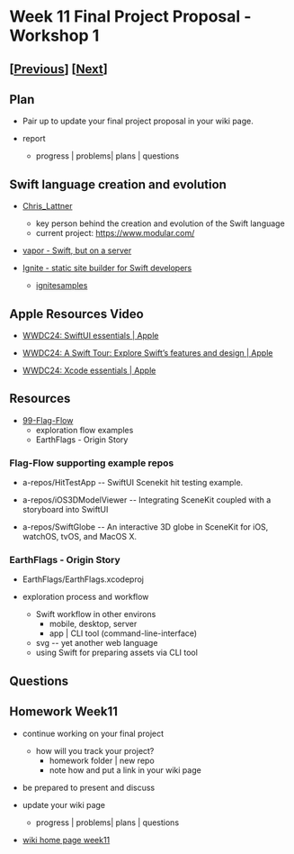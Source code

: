 # Week 11 Final Project Proposal - Workshop 1

## [[Previous](./10_multi.md)] [[Next](./12_workshop.md)]

## Plan

- Pair up to update your final project proposal in your wiki page.

- report

  - progress | problems| plans | questions

## Swift language creation and evolution

- [Chris_Lattner](https://en.wikipedia.org/wiki/Chris_Lattner)

  - key person behind the creation and evolution of the Swift language
  - current project: https://www.modular.com/

- [vapor - Swift, but on a server](https://vapor.codes/)

- [Ignite - static site builder for Swift developers](https://github.com/twostraws/Ignite)
  - [ignitesamples](https://ignitesamples.hackingwithswift.com/)

## Apple Resources Video

- [WWDC24: SwiftUI essentials | Apple](https://www.youtube.com/watch?v=HyQgpxX__-A)

- [WWDC24: A Swift Tour: Explore Swift’s features and design | Apple](https://www.youtube.com/watch?v=boiLzazJ9j4)

- [WWDC24: Xcode essentials | Apple](https://www.youtube.com/watch?v=EN7-6Oj7cL0)

## Resources

- [99-Flag-Flow](https://github.com/molab-itp/99-Flag-Flow.git)
  - exploration flow examples
  - EarthFlags - Origin Story

### Flag-Flow supporting example repos

- a-repos/HitTestApp
  -- SwiftUI Scenekit hit testing example.

- a-repos/iOS3DModelViewer
  -- Integrating SceneKit coupled with a storyboard into SwiftUI

- a-repos/SwiftGlobe
  -- An interactive 3D globe in SceneKit for iOS, watchOS, tvOS, and MacOS X.

### EarthFlags - Origin Story

- EarthFlags/EarthFlags.xcodeproj

- exploration process and workflow

  - Swift workflow in other environs
    - mobile, desktop, server
    - app | CLI tool (command-line-interface)
  - svg -- yet another web language
  - using Swift for preparing assets via CLI tool

## Questions

## Homework Week11

- continue working on your final project
  - how will you track your project?
    - homework folder | new repo
    - note how and put a link in your wiki page
- be prepared to present and discuss
- update your wiki page

  - progress | problems| plans | questions

- [wiki home page week11](https://github.com/molab-itp/content-2025-09/wiki#week-11-homework)

<!--
- [review Bucketlist branch: list](https://github.com/molab-itp/09-Bucketlist.git)

- MoGallery Workflow

  - https://github.com/molab-itp/98-MoGallery-Private.git
  - https://github.com/molab-itp/98-MoGallery.git
  - https://github.com/molab-itp/98-MoGallery-p5js.git

- [using_musickit_to_integrate_with_apple_music](https://developer.apple.com/documentation/musickit/using_musickit_to_integrate_with_apple_music)



 -->
